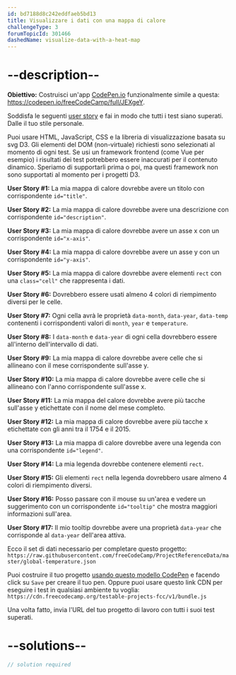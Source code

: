 ```yaml
---
id: bd7188d8c242eddfaeb5bd13
title: Visualizzare i dati con una mappa di calore
challengeType: 3
forumTopicId: 301466
dashedName: visualize-data-with-a-heat-map
---
```


# --description--

**Obiettivo:** Costruisci un'app [CodePen.io](https://codepen.io) funzionalmente simile a questa: <https://codepen.io/freeCodeCamp/full/JEXgeY>.

Soddisfa le seguenti [user story](https://en.wikipedia.org/wiki/User_story) e fai in modo che tutti i test siano superati. Dalle il tuo stile personale.

Puoi usare HTML, JavaScript, CSS e la libreria di visualizzazione basata su svg D3. Gli elementi del DOM (non-virtuale) richiesti sono selezionati al momento di ogni test. Se usi un framework frontend (come Vue per esempio) i risultati dei test potrebbero essere inaccurati per il contenuto dinamico. Speriamo di supportarli prima o poi, ma questi framework non sono supportati al momento per i progetti D3.

**User Story #1:** La mia mappa di calore dovrebbe avere un titolo con corrispondente `id="title"`.

**User Story #2:** La mia mappa di calore dovrebbe avere una descrizione con corrispondente `id="description"`.

**User Story #3:** La mia mappa di calore dovrebbe avere un asse x con un corrispondente `id="x-axis"`.

**User Story #4:** La mia mappa di calore dovrebbe avere un asse y con un corrispondente `id="y-axis"`.

**User Story #5:** La mia mappa di calore dovrebbe avere elementi `rect` con una `class="cell"` che rappresenta i dati.

**User Story #6:** Dovrebbero essere usati almeno 4 colori di riempimento diversi per le celle.

**User Story #7:** Ogni cella avrà le proprietà `data-month`, `data-year`, `data-temp` contenenti i corrispondenti valori di `month`, `year` e `temperature`.

**User Story #8:** I `data-month` e `data-year` di ogni cella dovrebbero essere all'interno dell'intervallo di dati.

**User Story #9:** La mia mappa di calore dovrebbe avere celle che si allineano con il mese corrispondente sull'asse y.

**User Story #10:** La mia mappa di calore dovrebbe avere celle che si allineano con l'anno corrispondente sull'asse x.

**User Story #11:** La mia mappa del calore dovrebbe avere più tacche sull'asse y etichettate con il nome del mese completo.

**User Story #12:** La mia mappa di calore dovrebbe avere più tacche x etichettate con gli anni tra il 1754 e il 2015.

**User Story #13:** La mia mappa di calore dovrebbe avere una legenda con una corrispondente `id="legend"`.

**User Story #14:** La mia legenda dovrebbe contenere elementi `rect`.

**User Story #15:** Gli elementi `rect` nella legenda dovrebbero usare almeno 4 colori di riempimento diversi.

**User Story #16:** Posso passare con il mouse su un'area e vedere un suggerimento con un corrispondente `id="tooltip"` che mostra maggiori informazioni sull'area.

**User Story #17:** Il mio tooltip dovrebbe avere una proprietà `data-year` che corrisponde al `data-year` dell'area attiva.

Ecco il set di dati necessario per completare questo progetto: `https://raw.githubusercontent.com/freeCodeCamp/ProjectReferenceData/master/global-temperature.json`

Puoi costruire il tuo progetto <a href='https://codepen.io/pen?template=MJjpwO' target='_blank' rel='nofollow'>usando questo modello CodePen</a> e facendo click su `Save` per creare il tuo pen. Oppure puoi usare questo link CDN per eseguire i test in qualsiasi ambiente tu voglia: `https://cdn.freecodecamp.org/testable-projects-fcc/v1/bundle.js`

Una volta fatto, invia l'URL del tuo progetto di lavoro con tutti i suoi test superati.

# --solutions--

```js
// solution required
```
